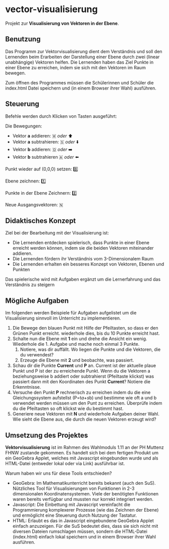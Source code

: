 # vector-visualisierung
Projekt zur **Visualisierung von Vektoren in der Ebene**.

## Benutzung
Das Programm zur Vektorvisualisierung dient dem Verständnis und soll den Lernenden beim Erarbeiten der Darstellung einer Ebene durch zwei (linear unabhängige) Vektoren helfen.
Die Lernenden haben das Ziel Punkte in einer Ebene zu erreichen, indem sie sich mit den Vektoren im Raum bewegen.

Zum öffnen des Programmes müssen die Schülerinnen und Schüler die index.html Datei speichern und (in einem Browser ihrer Wahl) ausführen.

## Steuerung
Befehle werden durch Klicken von Tasten ausgeführt:

Die Bewegungen: 
- Vektor **a** addieren:  🇼 *oder*  ⬆️
- Vektor **a** subtrahieren:  🇸 *oder* ⬇️
- Vektor **b** addieren: 🇩 *oder* ➡️
- Vektor **b** subtrahieren 🇦 *oder* ⬅️

Punkt wieder auf (0,0,0) setzen: 0️⃣

Ebene zeichnen: 1️⃣

Punkte in der Ebene Zeichnern: 2️⃣

Neue Ausgangsvektoren: 🇳

## Didaktisches Konzept
Ziel bei der Bearbeitung mit der Visualisierung ist:

- Die Lernenden entdecken spielerisch, dass Punkte in einer Ebene erreicht werden können, indem sie die beiden Vektoren miteinander addieren.
- Die Lernenden fördern ihr Verständnis vom 3-Dimensionalem Raum
- Die Lernenden erhalten ein besseres Konzept von Vektoren, Ebenen und Punkten

Das spielerische wird mit Aufgaben ergänzt um die Lernerfahrung und das Verständnis zu steigern

## Mögliche Aufgaben

Im folgenden werden Beispiele für Aufgaben aufgelistet um die Visualisierung sinnvoll im Unterricht zu implementieren.

1. Die Bewege den blauen Punkt mit Hilfe der Pfeiltasten, so dass er den Grünen Punkt erreicht. wiederhole dies, bis du 10 Punkte erreicht hast.
2. Schalte nun die Ebene mit **1** ein und drehe die Ansicht ein wenig. Wiederhole die 1. Aufgabe und mache noch einmal 3 Punkte.
   1. Notiere, was dir auffällt. Wo liegen die Punkte und die Vektoren, die du verwendest?
   2. Erzeuge die Ebene mit **2** und beobachte, was passiert.
3. Schau dir die Punkte **Current** und **P** an. Current ist der aktuelle plaue Punkt und P ist der zu erreichende Punkt. Wenn du die Vektoren a beziehungsweise b addiert oder subtrahierst (Pfeiltaste klickst) was passiert dann mit den Koordinaten des Punkt **Current**? Notiere die Erkenntnisse.
4. Versuche den Punkt **P** rechnerisch zu erreichen indem du die eine Gleichungssystem aufstellst (P=t*a+s*b) und bestimme wie oft a und b verwendet werden müssen um den Punt zu erreichen. Überprüfe indem du die Pfeiltasten so oft klickst wie du bestimmt hast.
5. Generiere neue Vektoren mit **N** und wiederhole Aufgaben deiner Wahl. Wie sieht die Ebene aus, die durch die neuen Vektoren erzeugt wird?



## Umsetzung des Projektes
**Vektorvisualisierung** ist im Rahmen des Wahlmoduls 1.11 an der PH Muttenz FHNW zustande gekommen. Es handelt sich bei dem fertigen Produkt um ein GeoGebra Applet, welches mit Javascript eingebunden wurde und als HTML-Datei (entweder lokal oder via Link) ausführbar ist.

Warum haben wir uns für diese Tools entschieden?
- GeoGebra: Im Mathematikunterricht bereits bekannt (auch den SuS). Nützliches Tool für Visualisierungen von Funktionen in 2-3 dimensionalen Koordinatensystemen. Viele der benötigten Funktionen waren bereits verfügbar und mussten nur korrekt integriert werden.
- Javascript: Die Einbettung mit Javascript vereinfacht die Programmierung komplexerer Prozesse (wie das Zeichnen der Ebene) und ermöglicht eine Steuerung durch Nutzung der Tastatur.
- HTML: Erlaubt es das in Javascript eingebundene GeoGebra Applet einfach anzuzeigen. Für die SuS bedeutet dies, dass sie sich nicht mit diversen Dateien rumschlagen müssen, sondern die HTML-Datei (index.html) einfach lokal speichern und in einem Browser ihrer Wahl ausführen.
